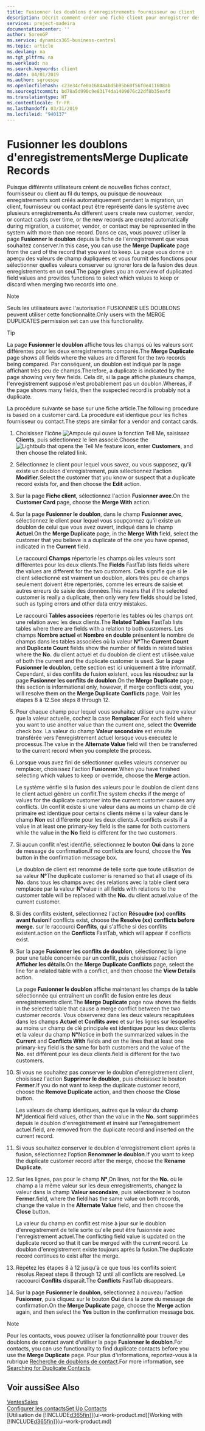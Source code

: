 ```yaml
---
title: Fusionner les doublons d'enregistrements fournisseur ou client | Microsoft Docs
description: Décrit comment créer une fiche client pour enregistrer des informations sur chaque nouveau client ou client auquel vous vendez.
services: project-madeira
documentationcenter: ''
author: SorenGP
ms.service: dynamics365-business-central
ms.topic: article
ms.devlang: na
ms.tgt_pltfrm: na
ms.workload: na
ms.search.keywords: client
ms.date: 04/01/2019
ms.author: sgroespe
ms.openlocfilehash: c23e34cfe0a1684a4bd5b95b60f56f0e411608ab
ms.sourcegitcommit: bd78a5d990c9e83174da1409076c22df8b35eafd
ms.translationtype: HT
ms.contentlocale: fr-FR
ms.lasthandoff: 03/31/2019
ms.locfileid: "940137"
---
```

# <a name="merge-duplicate-records"></a><span data-ttu-id="763dd-103">Fusionner les doublons d'enregistrements</span><span class="sxs-lookup"><span data-stu-id="763dd-103">Merge Duplicate Records</span></span>
<span data-ttu-id="763dd-104">Puisque différents utilisateurs créent de nouvelles fiches contact, fournisseur ou client au fil du temps, ou puisque de nouveaux enregistrements sont créés automatiquement pendant la migration, un client, fournisseur ou contact peut être représenté dans le système avec plusieurs enregistrements.</span><span class="sxs-lookup"><span data-stu-id="763dd-104">As different users create new customer, vendor, or contact cards over time, or the new records are created automatically during migration, a customer, vendor, or contact may be represented in the system with more than one record.</span></span> <span data-ttu-id="763dd-105">Dans ce cas, vous pouvez utiliser la page **Fusionner le doublon** depuis la fiche de l'enregistrement que vous souhaitez conserver.</span><span class="sxs-lookup"><span data-stu-id="763dd-105">In this case, you can use the **Merge Duplicate** page from the card of the record that you want to keep.</span></span> <span data-ttu-id="763dd-106">La page vous donne un aperçu des valeurs de champ dupliquées et vous fournit des fonctions pour sélectionner quelles valeurs conserver ou ignorer lors de la fusion des deux enregistrements en un seul.</span><span class="sxs-lookup"><span data-stu-id="763dd-106">The page gives you an overview of duplicated field values and provides functions to select which values to keep or discard when merging two records into one.</span></span>

> [!NOTE]
> <span data-ttu-id="763dd-107">Seuls les utilisateurs avec l'autorisation FUSIONNER LES DOUBLONS peuvent utiliser cette fonctionnalité.</span><span class="sxs-lookup"><span data-stu-id="763dd-107">Only users with the MERGE DUPLICATES permission set can use this functionality.</span></span>

> [!TIP]
> <span data-ttu-id="763dd-108">La page **Fusionner le doublon** affiche tous les champs où les valeurs sont différentes pour les deux enregistrements comparés.</span><span class="sxs-lookup"><span data-stu-id="763dd-108">The **Merge Duplicate** page shows all fields where the values are different for the two records being compared.</span></span> <span data-ttu-id="763dd-109">Par conséquent, un doublon est indiqué par la page affichant très peu de champs.</span><span class="sxs-lookup"><span data-stu-id="763dd-109">Therefore, a duplicate is indicated by the page showing very few fields.</span></span> <span data-ttu-id="763dd-110">Cela dit, si la page affiche plusieurs champs, l'enregistrement supposé n'est probablement pas un doublon.</span><span class="sxs-lookup"><span data-stu-id="763dd-110">Whereas, if the page shows many fields, then the suspected record is probably not a duplicate.</span></span>

<span data-ttu-id="763dd-111">La procédure suivante se base sur une fiche article.</span><span class="sxs-lookup"><span data-stu-id="763dd-111">The following procedure is based on a customer card.</span></span> <span data-ttu-id="763dd-112">La procédure est identique pour les fiches fournisseur ou contact.</span><span class="sxs-lookup"><span data-stu-id="763dd-112">The steps are similar for a vendor  and contact cards.</span></span>

1. <span data-ttu-id="763dd-113">Choisissez l'icône ![Ampoule qui ouvre la fonction Tell Me](media/ui-search/search_small.png "Dites-moi ce que vous voulez faire"), saisissez **Clients**, puis sélectionnez le lien associé.</span><span class="sxs-lookup"><span data-stu-id="763dd-113">Choose the ![Lightbulb that opens the Tell Me feature](media/ui-search/search_small.png "Tell me what you want to do") icon, enter **Customers**, and then choose the related link.</span></span>
2. <span data-ttu-id="763dd-114">Sélectionnez le client pour lequel vous savez, ou vous supposez, qu'il existe un doublon d'enregistrement, puis sélectionnez l'action **Modifier**.</span><span class="sxs-lookup"><span data-stu-id="763dd-114">Select the customer that you know or suspect that a duplicate record exists for, and then choose the **Edit** action.</span></span>
3. <span data-ttu-id="763dd-115">Sur la page **Fiche client**, sélectionnez l'action **Fusionner avec**.</span><span class="sxs-lookup"><span data-stu-id="763dd-115">On the **Customer Card** page, choose the **Merge With** action.</span></span>
4. <span data-ttu-id="763dd-116">Sur la page **Fusionner le doublon**, dans le champ **Fusionner avec**, sélectionnez le client pour lequel vous soupçonnez qu'il existe un doublon de celui que vous avez ouvert, indiqué dans le champ **Actuel**.</span><span class="sxs-lookup"><span data-stu-id="763dd-116">On the **Merge Duplicate** page, in the **Merge With** field, select the customer that you believe is a duplicate of the one you have opened, indicated in the **Current** field.</span></span>

    <span data-ttu-id="763dd-117">Le raccourci **Champs** répertorie les champs où les valeurs sont différentes pour les deux clients.</span><span class="sxs-lookup"><span data-stu-id="763dd-117">The **Fields** FastTab lists fields where the values are different for the two customers.</span></span> <span data-ttu-id="763dd-118">Cela signifie que si le client sélectionné est vraiment un doublon, alors très peu de champs seulement doivent être répertoriés, comme les erreurs de saisie et autres erreurs de saisie des données.</span><span class="sxs-lookup"><span data-stu-id="763dd-118">This means that if the selected customer is really a duplicate, then only very few fields should be listed, such as typing errors and other data entry mistakes.</span></span>

    <span data-ttu-id="763dd-119">Le raccourci **Tables associées** répertorie les tables où les champs ont une relation avec les deux clients.</span><span class="sxs-lookup"><span data-stu-id="763dd-119">The **Related Tables** FastTab lists tables where there are fields with a relation to both customers.</span></span> <span data-ttu-id="763dd-120">Les champs **Nombre actuel** et **Nombre en double** présentent le nombre de champs dans les tables associées où la valeur **N°**</span><span class="sxs-lookup"><span data-stu-id="763dd-120">The **Current Count** and **Duplicate Count** fields show the number of fields in related tables where the **No.**</span></span> <span data-ttu-id="763dd-121">du client actuel et du doublon de client est utilisée.</span><span class="sxs-lookup"><span data-stu-id="763dd-121">value of both the current and the duplicate customer is used.</span></span> <span data-ttu-id="763dd-122">Sur la page **Fusionner le doublon**, cette section est ici uniquement à titre informatif. Cependant, si des conflits de fusion existent, vous les résoudrez sur la page **Fusionner les conflits de doublon**.</span><span class="sxs-lookup"><span data-stu-id="763dd-122">On the **Merge Duplicate** page, this section is informational only, however, if merge conflicts exist, you will resolve them on the **Merge Duplicate Conflicts** page.</span></span> <span data-ttu-id="763dd-123">Voir les étapes 8 à 12.</span><span class="sxs-lookup"><span data-stu-id="763dd-123">See steps 8 through 12.</span></span>   

5. <span data-ttu-id="763dd-124">Pour chaque champ pour lequel vous souhaitez utiliser une autre valeur que la valeur actuelle, cochez la case **Remplacer**.</span><span class="sxs-lookup"><span data-stu-id="763dd-124">For each field where you want to use another value than the current one, select the **Override** check box.</span></span> <span data-ttu-id="763dd-125">La valeur du champ **Valeur secondaire** est ensuite transférée vers l'enregistrement actuel lorsque vous exécutez le processus.</span><span class="sxs-lookup"><span data-stu-id="763dd-125">The value in the **Alternate Value** field will then be transferred to the current record when you complete the process.</span></span>
6. <span data-ttu-id="763dd-126">Lorsque vous avez fini de sélectionner quelles valeurs conserver ou remplacer, choisissez l'action **Fusionner**.</span><span class="sxs-lookup"><span data-stu-id="763dd-126">When you have finished selecting which values to keep or override, choose the **Merge** action.</span></span>

    <span data-ttu-id="763dd-127">Le système vérifie si la fusion des valeurs pour le doublon de client dans le client actuel génère un conflit.</span><span class="sxs-lookup"><span data-stu-id="763dd-127">The system checks if the merge of values for the duplicate customer into the current customer causes any conflicts.</span></span> <span data-ttu-id="763dd-128">Un conflit existe si une valeur dans au moins un champ de clé primaire est identique pour certains clients même si la valeur dans le champ **Non** est différente pour les deux clients.</span><span class="sxs-lookup"><span data-stu-id="763dd-128">A conflicts exists if a value in at least one primary-key field is the same for both customers while the value in the **No** field is different for the two customers.</span></span>

7. <span data-ttu-id="763dd-129">Si aucun conflit n'est identifié, sélectionnez le bouton **Oui** dans la zone de message de confirmation.</span><span class="sxs-lookup"><span data-stu-id="763dd-129">If no conflicts are found, choose the **Yes** button in the confirmation message box.</span></span>

    <span data-ttu-id="763dd-130">Le doublon de client est renommé de telle sorte que toute utilisation de sa valeur **N°**</span><span class="sxs-lookup"><span data-stu-id="763dd-130">The duplicate customer is renamed so that all usage of its **No.**</span></span> <span data-ttu-id="763dd-131">dans tous les champs avec des relations avec la table client sera remplacée par la valeur **N°**</span><span class="sxs-lookup"><span data-stu-id="763dd-131">value in all fields with relations to the customer table will be replaced with the **No.**</span></span> <span data-ttu-id="763dd-132">du client actuel.</span><span class="sxs-lookup"><span data-stu-id="763dd-132">value of the current customer.</span></span>
8. <span data-ttu-id="763dd-133">Si des conflits existent, sélectionnez l'action **Résoudre (xx) conflits avant fusion**</span><span class="sxs-lookup"><span data-stu-id="763dd-133">If conflicts exist, choose the **Resolve (xx) conflicts before merge.**</span></span> <span data-ttu-id="763dd-134">sur le raccourci **Conflits**, qui s'affiche si des conflits existent.</span><span class="sxs-lookup"><span data-stu-id="763dd-134">action on the **Conflicts** FastTab, which will appear if conflicts exist.</span></span>
9. <span data-ttu-id="763dd-135">Sur la page **Fusionner les conflits de doublon**, sélectionnez la ligne pour une table concernée par un conflit, puis choisissez l'action **Afficher les détails**.</span><span class="sxs-lookup"><span data-stu-id="763dd-135">On the **Merge Duplicate Conflicts** page, select the line for a related table with a conflict, and then choose the **View Details** action.</span></span>

    <span data-ttu-id="763dd-136">La page **Fusionner le doublon** affiche maintenant les champs de la table sélectionnée qui entraînent un conflit de fusion entre les deux enregistrements client.</span><span class="sxs-lookup"><span data-stu-id="763dd-136">The **Merge Duplicate** page now shows the fields in the selected table that cause a merge conflict between the two customer records.</span></span> <span data-ttu-id="763dd-137">Vous observerez dans les deux valeurs récapitulées dans les champs **Actuel** et **Conflits avec** et sur les lignes sur lesquelles au moins un champ de clé principale est identique pour les deux clients et la valeur du champ **N°**</span><span class="sxs-lookup"><span data-stu-id="763dd-137">Notice in both the summarized values in the **Current** and **Conflicts With** fields and on the lines that at least one primary-key field is the same for both customers and the value of the **No.**</span></span> <span data-ttu-id="763dd-138">est différent pour les deux clients.</span><span class="sxs-lookup"><span data-stu-id="763dd-138">field is different for the two customers.</span></span>   
10. <span data-ttu-id="763dd-139">Si vous ne souhaitez pas conserver le doublon d'enregistrement client, choisissez l'action **Supprimer le doublon**, puis choisissez le bouton **Fermer**.</span><span class="sxs-lookup"><span data-stu-id="763dd-139">If you do not want to keep the duplicate customer record, choose the **Remove Duplicate** action, and then choose the **Close** button.</span></span>

    <span data-ttu-id="763dd-140">Les valeurs de champ identiques, autres que la valeur du champ **N°**,</span><span class="sxs-lookup"><span data-stu-id="763dd-140">Identical field values, other than the value in the **No.**</span></span> <span data-ttu-id="763dd-141">sont supprimées depuis le doublon d'enregistrement et inséré sur l'enregistrement actuel.</span><span class="sxs-lookup"><span data-stu-id="763dd-141">field, are removed from the duplicate record and inserted on the current record.</span></span>
11. <span data-ttu-id="763dd-142">Si vous souhaitez conserver le doublon d'enregistrement client après la fusion, sélectionnez l'option **Renommer le doublon**.</span><span class="sxs-lookup"><span data-stu-id="763dd-142">If you want to keep the duplicate customer record after the merge,  choose the **Rename Duplicate**.</span></span>
12. <span data-ttu-id="763dd-143">Sur les lignes, pas pour le champ **N°**,</span><span class="sxs-lookup"><span data-stu-id="763dd-143">On lines, not for the **No.**</span></span> <span data-ttu-id="763dd-144">où le champ a la même valeur sur les deux enregistrements, changez la valeur dans la champ **Valeur secondaire**, puis sélectionnez le bouton **Fermer**.</span><span class="sxs-lookup"><span data-stu-id="763dd-144">field, where the field has the same value on both records, change the value in the **Alternate Value** field, and then choose the **Close** button.</span></span>

    <span data-ttu-id="763dd-145">La valeur du champ en conflit est mise à jour sur le doublon d'enregistrement de telle sorte qu'elle peut être fusionnée avec l'enregistrement actuel.</span><span class="sxs-lookup"><span data-stu-id="763dd-145">The conflicting field value is updated on the duplicate record so that it can be merged with the current record.</span></span> <span data-ttu-id="763dd-146">Le doublon d'enregistrement existe toujours après la fusion.</span><span class="sxs-lookup"><span data-stu-id="763dd-146">The duplicate record continues to exist after the merge.</span></span>
13. <span data-ttu-id="763dd-147">Répétez les étapes 8 à 12 jusqu'à ce que tous les conflits soient résolus.</span><span class="sxs-lookup"><span data-stu-id="763dd-147">Repeat steps 8 through 12 until all conflicts are resolved.</span></span> <span data-ttu-id="763dd-148">Le raccourci **Conflits** disparaît.</span><span class="sxs-lookup"><span data-stu-id="763dd-148">The **Conflicts** FastTab disappears.</span></span>
14. <span data-ttu-id="763dd-149">Sur la page **Fusionner le doublon**, sélectionnez à nouveau l'action **Fusionner**, puis cliquez sur le bouton **Oui** dans la zone du message de confirmation.</span><span class="sxs-lookup"><span data-stu-id="763dd-149">On the **Merge Duplicate** page, choose the **Merge** action again, and then select the **Yes** button in the confirmation message box.</span></span>

> [!NOTE]
> <span data-ttu-id="763dd-150">Pour les contacts, vous pouvez utiliser la fonctionnalité pour trouver des doublons de contact avant d'utiliser la page **Fusionner le doublon**.</span><span class="sxs-lookup"><span data-stu-id="763dd-150">For contacts, you can use functionality to find duplicate contacts before you use the **Merge Duplicate** page.</span></span> <span data-ttu-id="763dd-151">Pour plus d'informations, reportez-vous à la rubrique [Recherche de doublons de contact](marketing-setup-contacts.md#searching-for-duplicate-contacts).</span><span class="sxs-lookup"><span data-stu-id="763dd-151">For more information, see [Searching for Duplicate Contacts](marketing-setup-contacts.md#searching-for-duplicate-contacts).</span></span>

## <a name="see-also"></a><span data-ttu-id="763dd-152">Voir aussi</span><span class="sxs-lookup"><span data-stu-id="763dd-152">See Also</span></span>
[<span data-ttu-id="763dd-153">Ventes</span><span class="sxs-lookup"><span data-stu-id="763dd-153">Sales</span></span>](sales-manage-sales.md)  
[<span data-ttu-id="763dd-154">Configurer les contacts</span><span class="sxs-lookup"><span data-stu-id="763dd-154">Set Up Contacts</span></span>](marketing-setup-contacts.md)  
<span data-ttu-id="763dd-155">[Utilisation de [!INCLUDE[d365fin](includes/d365fin_md.md)]](ui-work-product.md)</span><span class="sxs-lookup"><span data-stu-id="763dd-155">[Working with [!INCLUDE[d365fin](includes/d365fin_md.md)]](ui-work-product.md)</span></span>
